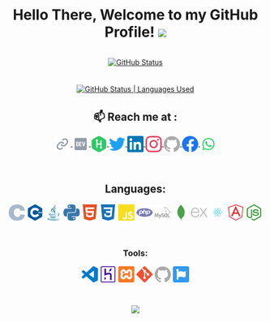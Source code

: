 <div align="center">

  <h1>Hello There, Welcome to my GitHub Profile! <img src="https://prasad-medisetti.github.io/images/Hi.gif" width="30"></h1>
  <p align="center" style="disply:flex; justify-content: center; align-items: center; flex-direction:column; margin: 2rem !important; ">
    <a href="prasad-medisetti.github.io" style="display:block">
      <img align="center" alt="GitHub Status"  src="https://github-readme-stats.vercel.app/api?username=prasad-medisetti&theme=dark&show_icons=true" />
    </a>
    <br />
    <br />
    <a href="https://github.com/prasad-medisetti" style="display:block">
      <img align="center" alt="GitHub Status | Languages Used" src="https://github-readme-stats.vercel.app/api/top-langs/?username=prasad-medisetti&show_icons=true&theme=dark" />
    </a>
  </p>

  <h2  align="center">📫 Reach me at : </h2>
  
  <p align="center">
    <a href="https://prasad-medisetti.herokuapp.com/" target="blank">
      <img align="center" alt="Prasad Medisetti | Website" width="32" src="images/SVG/link.svg" />
    </a>
    <a href="https://dev.to/prasad_medisetti">
      <img align="center" src="images/SVG/dev-dot-to.svg" alt="Prasad Medisetti | DEV Community" width="32">
    </a>
    <a href="https://www.hackerrank.com/Prasad_Medisetti" target="blank">
      <img align="center" src="images/SVG/hackerrank.svg" alt="Prasad Medisetti | HackerRAnk" width="32" />
    </a>
    <a href="https://twitter.com/Prasad_M_961">
      <img align="center" alt="Prasad Medisetti | Twitter" width="32" src="images/SVG/twitter.svg" />
    </a>
    <a href="https://www.linkedin.com/in/prasad-medisetti-762374180/">
      <img align="center" alt="Prasad Medisetti | LinkedIn" width="32" src="images/SVG/linkedin.svg" />
    </a>
    <a href="https://www.instagram.com/_prasad.medisetti_/">
      <img align="center" alt="Prasad Medisetti | Instagram" width="32" src="images/SVG/instagram.svg" />
    </a>
    <a href="https://github.com/Prasad-Medisetti">
      <img align="center" alt="Prasad Medisetti | GitHub" width="32" src="images/SVG/github.svg" />
    </a>
    <a href="https://www.facebook.com/prasad.medisetti.961">
      <img align="center" alt="Prasad Medisetti | Facebook" width="32" src="images/SVG/facebook.svg" />
    </a>
    <a href="https://api.whatsapp.com/send?phone=+919666502388">
      <img align="center" alt="Prasad Medisetti | WhatsApp" width="32" src="images/SVG/whatsapp.svg" />
    </a>
  </p>

  <!--
     [//]: # ([<img align="left" alt="Prasad Medisetti | Website" width="32" src="images/SVG/link.svg" />][website])
      [<img align="left" alt="Prasad Medisetti | Twitter" width="32" src="images/SVG/twitter.svg" />][twitter]
      [<img align="left" alt="Prasad Medisetti | LinkedIn" width="32" src="images/SVG/linkedin.svg" />][linkedin]
      [<img align="left" alt="Prasad Medisetti | Instagram" width="32" src="images/SVG/instagram.svg" />][instagram]
      [<img align="left" alt="Prasad Medisetti | GitHub" width="32" src="images/SVG/github.svg" />][github]
      [<img align="left" alt="Prasad Medisetti | Facebook" width="32" src="images/SVG/facebook.svg" />][facebook]
      [<img align="left" alt="Prasad Medisetti | WhatsApp" width="32" src="images/SVG/whatsapp.svg" />][whatsapp]
  -->

  <br />

  <h2 align="center">Languages:</h2>
  <p align="center">
    <img align="center" alt="C" width="32" src="images/SVG/c.svg" />
    <img align="center" alt="C++" width="32" src="images/SVG/cplusplus.svg" />
    <img align="center" alt="Java" width="32" src="images/SVG/java.svg" />
    <img align="center" alt="Python" width="32" src="images/SVG/python.svg" />
    <img align="center" alt="HTML5" width="32" src="images/SVG/html5.svg" />
    <img align="center" alt="CSS3" width="32" src="images/SVG/css3.svg" />
    <img align="center" alt="JavaScript" width="32" src="images/SVG/javascript.svg" />	
    <img align="center" alt="PHP" width="32" src="images/SVG/php.svg" />
    <img align="center" alt="MySQL" width="32" src="images/SVG/mysql.svg" />
    <img align="center" alt="MongoDB" width="32" src="images/SVG/mongodb.svg" />
    <img align="center" alt="ExpressJS" width="32" src="images/SVG/express.svg" />
    <img align="center" alt="ReactJS" width="32" src="images/SVG/react.svg" />
    <img align="center" alt="AngularJS" width="32" src="images/SVG/angularjs.svg" />
    <img align="center" alt="NodeJS" width="32" src="images/SVG/node-dot-js.svg" />
  </p>

  <br />
  <h3 align="center">Tools:</h3>
  
  <p align="center">
    <img align="center" alt="Visual Studio Code" width="32" src="images/SVG/visualstudiocode.svg" />
    <img align="center" alt="XAMPP" width="32" src="images/SVG/heroku.svg" />
    <img align="center" alt="Heroku" width="32" src="images/SVG/xampp.svg" />
    <img align="center" alt="Git" width="32" src="images/SVG/git.svg" />
    <img align="center" alt="GitHub" width="32" src="images/SVG/github.svg" />
    <img align="center" alt="Font Awesome" width="32" src="images/SVG/fontawesome.svg" />	
  </p>
  <br />
  
  <p align="center">
  <a href="https://github.com/prasad-medisetti/"><img src="https://komarev.com/ghpvc/?username=prasad-medisetti&label=PROFILE+VIEWS"/></a>
  <!--     <b>Profile Visitor Count</b>
    <br />
    <a href="https://github.com/prasad-medisetti/">
      <img align="center" src="https://hitcounter.pythonanywhere.com/count/tag.svg?url=https%3A%2F%2Fgithub.com%2Fprasad-medisetti">
    </a> -->
  </p>

  <!--
  <p align="center"> 
    <i><b>Profile Visitor Count</b></i><br>
    <img align="center" src="https://profile-counter.glitch.me/prasad-medisetti/count.svg" />
  </p>
  -->
 
</div>  

[website]: https://prasad-medisetti.herokuapp.com/
[twitter]: https://twitter.com/Prasad_M_961
[instagram]: https://www.instagram.com/_prasad.medisetti_/
[linkedin]: https://www.linkedin.com/in/prasad-medisetti-762374180/'
[github]: https://github.com/Prasad-Medisetti
[facebook]: https://www.facebook.com/prasad.medisetti.961
[whatsapp]: https://api.whatsapp.com/send?phone=+919666502388

